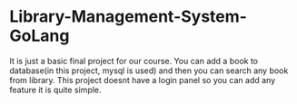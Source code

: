 # Library-Management-System-GoLang

It is just a basic final project for our course.
You can add a book to database(in this project, mysql is used) and then you can search any book from library.
This project doesnt have a login panel so you can add any feature it is quite simple.
